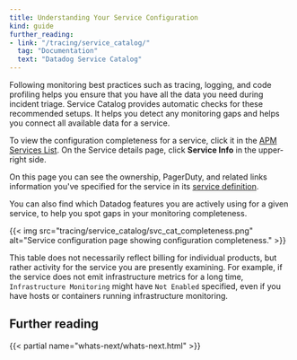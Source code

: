 ```yaml
---
title: Understanding Your Service Configuration
kind: guide
further_reading:
- link: "/tracing/service_catalog/"
  tag: "Documentation"
  text: "Datadog Service Catalog"
---
```


Following monitoring best practices such as tracing, logging, and code profiling helps you ensure that you have all the data you need during incident triage. Service Catalog provides automatic checks for these recommended setups. It helps you detect any monitoring gaps and helps you connect all available data for a service.

To view the configuration completeness for a service, click it in the [APM Services List][1]. On the Service details page, click **Service Info** in the upper-right side. 

On this page you can see the ownership, PagerDuty, and related links information you've specified for the service in its [service definition][2].

You can also find which Datadog features you are actively using for a given service, to help you spot gaps in your monitoring completeness. 

{{< img src="tracing/service_catalog/svc_cat_completeness.png" alt="Service configuration page showing configuration completeness." >}}

This table does not necessarily reflect billing for individual products, but rather activity for the service you are presently examining. For example, if the service does not emit infrastructure metrics for a long time, `Infrastructure Monitoring` might have `Not Enabled` specified, even if you have hosts or containers running infrastructure monitoring. 

## Further reading

{{< partial name="whats-next/whats-next.html" >}}

[1]: https://app.datadoghq.com/apm/services
[2]: /tracing/service_catalog/service_definition_api/
